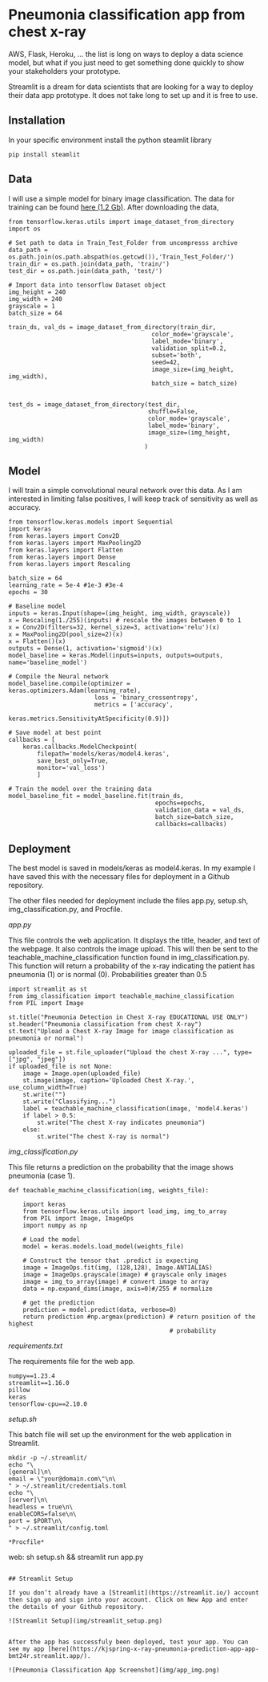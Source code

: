 # Pneumonia classification app from chest x-ray

AWS, Flask, Heroku, … the list is long on ways to deploy a data science model, but what if you just need to get something done quickly to show your stakeholders your prototype.

Streamlit is a dream for data scientists that are looking for a way to deploy their data app prototype. It does not take long to set up and it is free to use.

## Installation

In your specific environment install the python steamlit library

```
pip install steamlit
```

## Data

I will use a simple model for binary image classification. The data for training can be found [here (1.2 Gb)](https://drive.google.com/file/d/1__QzvDDuMxaYDhZ1o5A98Pbsk4SlUneV/view?usp=share_link). After downloading the data,

```
from tensorflow.keras.utils import image_dataset_from_directory
import os

# Set path to data in Train_Test_Folder from uncompresss archive
data_path = os.path.join(os.path.abspath(os.getcwd()),'Train_Test_Folder/')
train_dir = os.path.join(data_path, 'train/')
test_dir = os.path.join(data_path, 'test/')

# Import data into tensorflow Dataset object
img_height = 240
img_width = 240
grayscale = 1
batch_size = 64

train_ds, val_ds = image_dataset_from_directory(train_dir,
                                        color_mode='grayscale',
                                        label_mode='binary',
                                        validation_split=0.2,
                                        subset='both',
                                        seed=42,
                                        image_size=(img_height, img_width),
                                        batch_size = batch_size)


test_ds = image_dataset_from_directory(test_dir,
                                       shuffle=False,
                                       color_mode='grayscale',
                                       label_mode='binary',
                                       image_size=(img_height, img_width)
                                      )
```

## Model

I will train a simple convolutional neural network over this data. As I am interested in limiting false positives, I will keep track of sensitivity as well as accuracy.

```
from tensorflow.keras.models import Sequential
import keras
from keras.layers import Conv2D
from keras.layers import MaxPooling2D
from keras.layers import Flatten
from keras.layers import Dense
from keras.layers import Rescaling

batch_size = 64
learning_rate = 5e-4 #1e-3 #3e-4
epochs = 30

# Baseline model
inputs = keras.Input(shape=(img_height, img_width, grayscale))
x = Rescaling(1./255)(inputs) # rescale the images between 0 to 1
x = Conv2D(filters=32, kernel_size=3, activation='relu')(x)
x = MaxPooling2D(pool_size=2)(x)
x = Flatten()(x)
outputs = Dense(1, activation='sigmoid')(x)
model_baseline = keras.Model(inputs=inputs, outputs=outputs, name='baseline_model')

# Compile the Neural network
model_baseline.compile(optimizer = keras.optimizers.Adam(learning_rate), 
                        loss = 'binary_crossentropy',
                        metrics = ['accuracy', 
                                   keras.metrics.SensitivityAtSpecificity(0.9)])

# Save model at best point
callbacks = [
    keras.callbacks.ModelCheckpoint(
        filepath='models/keras/model4.keras',
        save_best_only=True,
        monitor='val_loss')
        ]

# Train the model over the training data
model_baseline_fit = model_baseline.fit(train_ds,
                                         epochs=epochs,
                                         validation_data = val_ds,
                                         batch_size=batch_size,
                                         callbacks=callbacks)
```

## Deployment

The best model is saved in models/keras as model4.keras. In my example I have saved this with the necessary files for deployment in a Github repository.

The other files needed for deployment include the files app.py, setup.sh, img_classification.py, and Procfile.

*app.py*

This file controls the web application. It displays the title, header, and text of the webpage. It also controls the image upload. This will then be sent to the teachable_machine_classification function found in img_classification.py. This function will return a probability of the x-ray indicating the patient has pneumonia (1) or is normal (0). Probabilities greater than 0.5

```
import streamlit as st
from img_classification import teachable_machine_classification
from PIL import Image

st.title("Pneumonia Detection in Chest X-ray EDUCATIONAL USE ONLY")
st.header("Pneumonia classification from chest X-ray")
st.text("Upload a Chest X-ray Image for image classification as pneumonia or normal")

uploaded_file = st.file_uploader("Upload the chest X-ray ...", type=["jpg", "jpeg"])
if uploaded_file is not None:
    image = Image.open(uploaded_file)
    st.image(image, caption='Uploaded Chest X-ray.', use_column_width=True)
    st.write("")
    st.write("Classifying...")
    label = teachable_machine_classification(image, 'model4.keras')
    if label > 0.5:
        st.write("The chest X-ray indicates pneumonia")
    else:
        st.write("The chest X-ray is normal")
```

*img_classification.py*

This file returns a prediction on the probability that the image shows pneumonia (case 1).

```
def teachable_machine_classification(img, weights_file):

    import keras
    from tensorflow.keras.utils import load_img, img_to_array
    from PIL import Image, ImageOps
    import numpy as np
    
    # Load the model
    model = keras.models.load_model(weights_file)
    
    # Construct the tensor that .predict is expecting
    image = ImageOps.fit(img, (128,128), Image.ANTIALIAS)
    image = ImageOps.grayscale(image) # grayscale only images
    image = img_to_array(image) # convert image to array
    data = np.expand_dims(image, axis=0)#/255 # normalize
    
    # get the prediction
    prediction = model.predict(data, verbose=0)
    return prediction #np.argmax(prediction) # return position of the highest   
                                             # probability

```

*requirements.txt*

The requirements file for the web app.

```
numpy==1.23.4
streamlit==1.16.0
pillow
keras
tensorflow-cpu==2.10.0
```

*setup.sh*

This batch file will set up the environment for the web application in Streamlit.

```
mkdir -p ~/.streamlit/
echo "\
[general]\n\
email = \"your@domain.com\"\n\
" > ~/.streamlit/credentials.toml
echo "\
[server]\n\
headless = true\n\
enableCORS=false\n\
port = $PORT\n\
" > ~/.streamlit/config.toml

*Procfile*

```
web: sh setup.sh && streamlit run app.py
```

## Streamlit Setup

If you don’t already have a [Streamlit](https://streamlit.io/) account then sign up and sign into your account. Click on New App and enter the details of your Github repository.

![Streamlit Setup](img/streamlit_setup.png)


After the app has successfuly been deployed, test your app. You can see my app [here](https://kjspring-x-ray-pneumonia-prediction-app-app-bmt24r.streamlit.app/).

![Pneumonia Classification App Screenshot](img/app_img.png)
